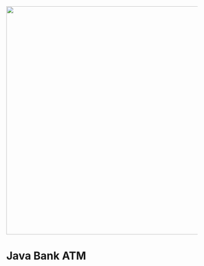 <div align="center">
   <img width="600" src="https://ms-course-generator-prod.static.platzi.com/projects/java-course-full/6465ad00a1-cc8389ee4b/resources/sl02-0a14976799-6c2b44cc89.png" />
</div>

# Java Bank ATM
